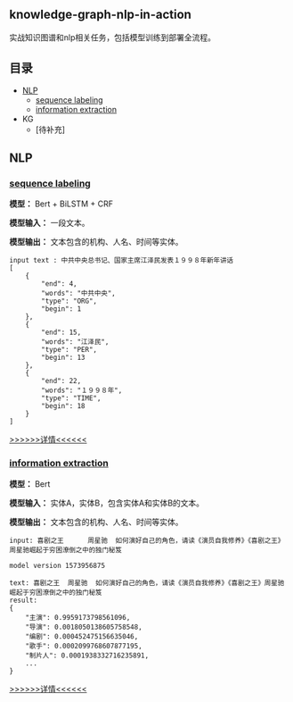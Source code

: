 
## knowledge-graph-nlp-in-action
实战知识图谱和nlp相关任务，包括模型训练到部署全流程。

## 目录

* [NLP](#NLP)
    * [sequence labeling](#sequence-labeling)
    * [information extraction](#information-extraction)
* KG
    * [待补充]

    
## NLP

### [sequence labeling](./sequence_labeling)
**模型：** Bert + BiLSTM + CRF

**模型输入：** 一段文本。

**模型输出：** 文本包含的机构、人名、时间等实体。
    
    input text : 中共中央总书记、国家主席江泽民发表１９９８年新年讲话
    [
        {
            "end": 4,
            "words": "中共中央",
            "type": "ORG",
            "begin": 1
        },
        {
            "end": 15,
            "words": "江泽民",
            "type": "PER",
            "begin": 13
        },
        {
            "end": 22,
            "words": "１９９８年",
            "type": "TIME",
            "begin": 18
        }
    ]

[>>>>>>详情<<<<<<](./sequence_labeling)

### [information extraction](./information_extraction)

**模型：** Bert

**模型输入：** 实体A，实体B，包含实体A和实体B的文本。

**模型输出：** 文本包含的机构、人名、时间等实体。

    input: 喜剧之王      周星驰  如何演好自己的角色，请读《演员自我修养》《喜剧之王》周星驰崛起于穷困潦倒之中的独门秘笈
    
    model version 1573956875
    
    text: 喜剧之王  周星驰  如何演好自己的角色，请读《演员自我修养》《喜剧之王》周星驰崛起于穷困潦倒之中的独门秘笈
    result:
    {
        "主演": 0.9959173798561096,
        "导演": 0.0018050138605758548,
        "编剧": 0.000452475156635046,
        "歌手": 0.0002099768607877195,
        "制片人": 0.0001938332716235891,
        ...
    }
    
[>>>>>>详情<<<<<<](./information_extraction)

